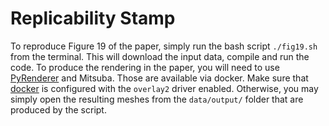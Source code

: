 # Replicability Stamp

To reproduce Figure 19 of the paper, simply run the bash script `./fig19.sh` from the terminal.
This will download the input data, compile and run the code. To produce the rendering in the paper, you will need to use [PyRenderer](https://github.com/qnzhou/PyRenderer) and Mitsuba. Those are available via docker. Make sure that [docker](https://docs.docker.com/storage/storagedriver/overlayfs-driver/) is configured with the `overlay2` driver enabled. Otherwise, you may simply open the resulting meshes from the `data/output/` folder that are produced by the script.
